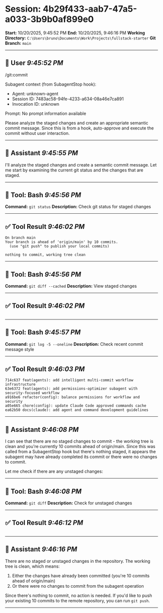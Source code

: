 # Session: 4b29f433-aab7-47a5-a033-3b9b0af899e0

**Start:** 10/20/2025, 9:45:52 PM
**End:** 10/20/2025, 9:46:16 PM
**Working Directory:** `C:\Users\bruno\Documents\Work\Projects\fullstack-starter`
**Git Branch:** `main`

---

## 👤 User _9:45:52 PM_

/git:commit

Subagent context (from SubagentStop hook):
- Agent: unknown-agent
- Session ID: 7483ac58-94fe-4233-a634-08a46e7ca891
- Invocation ID: unknown

Prompt:
No prompt information available

Please analyze the staged changes and create an appropriate semantic commit message.
Since this is from a hook, auto-approve and execute the commit without user interaction.

---

## 🤖 Assistant _9:45:55 PM_

I'll analyze the staged changes and create a semantic commit message. Let me start by examining the current git status and the changes that are staged.

---

## 🔧 Tool: Bash _9:45:56 PM_

**Command:** `git status`
**Description:** Check git status for staged changes

---

## ✅ Tool Result _9:46:02 PM_

```
On branch main
Your branch is ahead of 'origin/main' by 10 commits.
  (use "git push" to publish your local commits)

nothing to commit, working tree clean
```

---

## 🔧 Tool: Bash _9:45:56 PM_

**Command:** `git diff --cached`
**Description:** View staged changes

---

## ✅ Tool Result _9:46:02 PM_

```

```

---

## 🔧 Tool: Bash _9:45:57 PM_

**Command:** `git log -5 --oneline`
**Description:** Check recent commit message style

---

## ✅ Tool Result _9:46:03 PM_

```
714c637 feat(agents): add intelligent multi-commit workflow infrastructure
63e6372 feat(agents): add permissions-optimizer subagent with security-focused workflow
a916be6 refactor(config): balance permissions for workflow and security
a05e665 chore(config): update Claude Code approved commands cache
ea62b50 docs(claude): add agent and command development guidelines
```

---

## 🤖 Assistant _9:46:08 PM_

I can see that there are no staged changes to commit - the working tree is clean and you're currently 10 commits ahead of origin/main. Since this was called from a SubagentStop hook but there's nothing staged, it appears the subagent may have already completed its commit or there were no changes to commit.

Let me check if there are any unstaged changes:

---

## 🔧 Tool: Bash _9:46:08 PM_

**Command:** `git diff`
**Description:** Check for unstaged changes

---

## ✅ Tool Result _9:46:12 PM_

```

```

---

## 🤖 Assistant _9:46:16 PM_

There are no staged or unstaged changes in the repository. The working tree is clean, which means:

1. Either the changes have already been committed (you're 10 commits ahead of origin/main)
2. Or there were no changes to commit from the subagent operation

Since there's nothing to commit, no action is needed. If you'd like to push your existing 10 commits to the remote repository, you can run `git push`.

---

